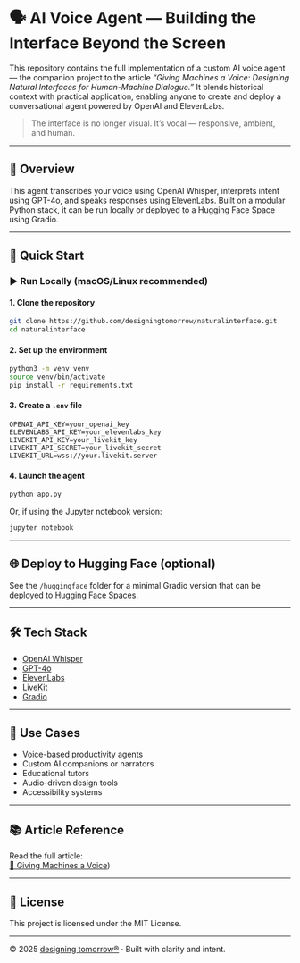 # 🗣️ AI Voice Agent — Building the Interface Beyond the Screen

This repository contains the full implementation of a custom AI voice agent — the companion project to the article *“Giving Machines a Voice: Designing Natural Interfaces for Human-Machine Dialogue.”* It blends historical context with practical application, enabling anyone to create and deploy a conversational agent powered by OpenAI and ElevenLabs.

> The interface is no longer visual. It’s vocal — responsive, ambient, and human.

---

## 🧠 Overview

This agent transcribes your voice using OpenAI Whisper, interprets intent using GPT-4o, and speaks responses using ElevenLabs. Built on a modular Python stack, it can be run locally or deployed to a Hugging Face Space using Gradio.

---

## 🚀 Quick Start

### ▶️ Run Locally (macOS/Linux recommended)

#### 1. Clone the repository
```bash
git clone https://github.com/designingtomorrow/naturalinterface.git
cd naturalinterface
```

#### 2. Set up the environment
```bash
python3 -m venv venv
source venv/bin/activate
pip install -r requirements.txt
```

#### 3. Create a `.env` file
```dotenv
OPENAI_API_KEY=your_openai_key
ELEVENLABS_API_KEY=your_elevenlabs_key
LIVEKIT_API_KEY=your_livekit_key
LIVEKIT_API_SECRET=your_livekit_secret
LIVEKIT_URL=wss://your.livekit.server
```

#### 4. Launch the agent
```bash
python app.py
```

Or, if using the Jupyter notebook version:
```bash
jupyter notebook
```

---

## 🌐 Deploy to Hugging Face (optional)

See the `/huggingface` folder for a minimal Gradio version that can be deployed to [Hugging Face Spaces](https://huggingface.co/spaces).

---

## 🛠️ Tech Stack

- [OpenAI Whisper](https://platform.openai.com/docs/guides/speech-to-text)
- [GPT-4o](https://openai.com/gpt-4o)
- [ElevenLabs](https://www.elevenlabs.io/)
- [LiveKit](https://livekit.io/)
- [Gradio](https://www.gradio.app/)

---

## 🧩 Use Cases

- Voice-based productivity agents  
- Custom AI companions or narrators  
- Educational tutors  
- Audio-driven design tools  
- Accessibility systems  

---

## 📚 Article Reference

Read the full article:  
[📝 Giving Machines a Voice](https://designingtomorrow.ai/journal))

---

## 🧾 License

This project is licensed under the MIT License.

---

© 2025 [designing tomorrow®](https://designingtomorrow.ai) · Built with clarity and intent.
